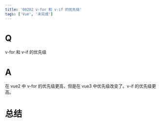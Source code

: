 ```yaml
---
title: '00202 v-for 和 v-if 的优先级'
tags: ['Vue', '未完成']
---
```


# Q

v-for 和 v-if 的优先级

# A

在 vue2 中 v-for 的优先级更高，但是在 vue3 中优先级改变了。v-if 的优先级更高。

# 总结



<script>
  function func() {

  }
  
</script>